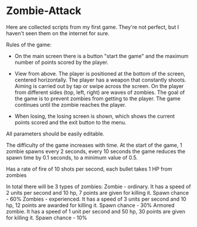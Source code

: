 # Zombie-Attack

Here are collected scripts from my first game. They're not perfect, but I haven't seen them on the internet for sure.

Rules of the game:
- On the main screen there is a button "start the game" and the maximum number of points scored by the player.

- View from above. The player is positioned at the bottom of the screen, centered horizontally. The player has a weapon that constantly shoots. Aiming is carried out by tap or swipe across the screen. On the player from different sides (top, left, right) are waves of zombies. The goal of the game is to prevent zombies from getting to the player. The game continues until the zombie reaches the player.

- When losing, the losing screen is shown, which shows the current points scored and the exit button to the menu.

All parameters should be easily editable.

The difficulty of the game increases with time. At the start of the game, 1 zombie spawns every 2 seconds, every 10 seconds the game reduces the spawn time by 0.1 seconds, to a minimum value of 0.5.

Has a rate of fire of 10 shots per second, each bullet takes 1 HP from zombies

In total there will be 3 types of zombies:
Zombie - ordinary. It has a speed of 2 units per second and 10 hp, 7 points are given for killing it. Spawn chance - 60%
Zombies - experienced. It has a speed of 3 units per second and 10 hp, 12 points are awarded for killing it. Spawn chance - 30%
Armored zombie. It has a speed of 1 unit per second and 50 hp, 30 points are given for killing it. Spawn chance - 10%
